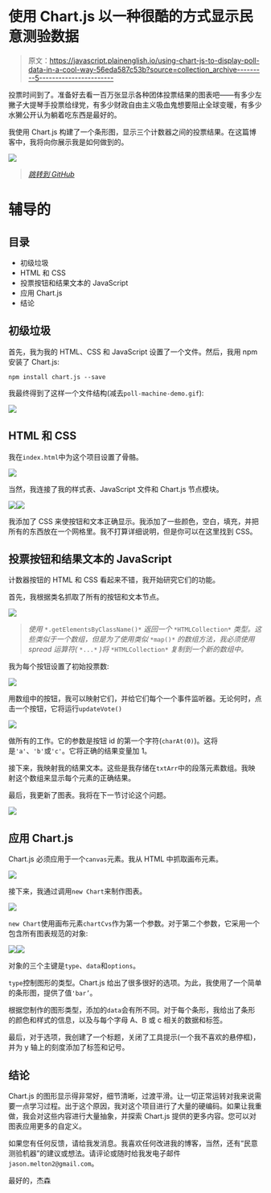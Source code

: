 # 使用 Chart.js 以一种很酷的方式显示民意测验数据

> 原文：<https://javascript.plainenglish.io/using-chart-js-to-display-poll-data-in-a-cool-way-56eda587c53b?source=collection_archive---------5----------------------->

投票时间到了。准备好去看一百万张显示各种团体投票结果的图表吧——有多少左撇子大提琴手投票给绿党，有多少财政自由主义吸血鬼想要阻止全球变暖，有多少水獭公开认为躺着吃东西是最好的。

我使用 Chart.js 构建了一个条形图，显示三个计数器之间的投票结果。在这篇博客中，我将向你展示我是如何做到的。

![](img/0b596504a543ac5ac24eae24734a8d60.png)

> [*跳转到 GitHub*](https://github.com/cooljasonmelton/poll-machine)

# 辅导的

## 目录

*   初级垃圾
*   HTML 和 CSS
*   投票按钮和结果文本的 JavaScript
*   应用 Chart.js
*   结论

## 初级垃圾

首先，我为我的 HTML、CSS 和 JavaScript 设置了一个文件。然后，我用 npm 安装了 Chart.js:

```
npm install chart.js --save
```

我最终得到了这样一个文件结构(减去`poll-machine-demo.gif`):

![](img/77d7e0e11226c85613b572cc1af52a56.png)

## HTML 和 CSS

我在`index.html`中为这个项目设置了骨骼。

![](img/7a65bfbca09187a4e1f03bb6877c9574.png)

当然，我连接了我的样式表、JavaScript 文件和 Chart.js 节点模块。

![](img/4ba8f67c2c9737b92cace41d7aaa69ca.png)![](img/8f37e86750f0fe2d89ff87b8b1a553b6.png)

我添加了 CSS 来使按钮和文本正确显示。我添加了一些颜色，空白，填充，并把所有的东西放在一个网格里。我不打算详细说明，但是你可以在这里找到 CSS。

## 投票按钮和结果文本的 JavaScript

计数器按钮的 HTML 和 CSS 看起来不错，我开始研究它们的功能。

首先，我根据类名抓取了所有的按钮和文本节点。

![](img/d19aae0bfd576cd4e6e93f9ae300c7c1.png)

> *使用* `*.getElementsByClassName()*` *返回一个* `*HTMLCollection*` *类型。这些类似于一个数组，但是为了使用类似* `*map()*` *的数组方法，我必须使用 spread 运算符(* `*...*` *)将* `*HTMLCollection*` *复制到一个新的数组中。*

我为每个按钮设置了初始投票数:

![](img/4c5bf5cf949469218e6217f7e5f7ef91.png)

用数组中的按钮，我可以映射它们，并给它们每个一个事件监听器。无论何时，点击一个按钮，它将运行`updateVote()`

![](img/eb0ddd79551bab9408905907cf521a14.png)

做所有的工作。它的参数是按钮 id 的第一个字符(`charAt(0)`)。这将是`'a'`、`'b'`或`'c'`。它将正确的结果变量加 1。

接下来，我映射我的结果文本。这些是我存储在`txtArr`中的段落元素数组。我映射这个数组来显示每个元素的正确结果。

最后，我更新了图表。我将在下一节讨论这个问题。

![](img/a49c43ec522827259813686735a8d7bb.png)

## 应用 Chart.js

Chart.js 必须应用于一个`canvas`元素。我从 HTML 中抓取画布元素。

![](img/69108a0e43a61e10f606ae889bbd0544.png)

接下来，我通过调用`new Chart`来制作图表。

![](img/0344352b04fc16efdad89590374581fd.png)

`new Chart`使用画布元素`chartCvs`作为第一个参数。对于第二个参数，它采用一个包含所有图表规范的对象:

![](img/a75499d2b5d6bfae2661d2db87b373cc.png)![](img/1a8e09626107ee64a00db6fc695b500f.png)

对象的三个主键是`type`、`data`和`options`。

`type`控制图形的类型。Chart.js 给出了很多很好的选项。为此，我使用了一个简单的条形图，提供了值`'bar’`。

根据您制作的图形类型，添加的`data`会有所不同。对于每个条形，我给出了条形的颜色和样式的信息，以及与每个字母 A、B 或 c 相关的数据和标签。

最后，对于选项，我创建了一个标题，关闭了工具提示(一个我不喜欢的悬停框)，并为 y 轴上的刻度添加了标签和记号。

## 结论

Chart.js 的图形显示得非常好，细节清晰，过渡平滑。让一切正常运转对我来说需要一点学习过程。出于这个原因，我对这个项目进行了大量的硬编码。如果让我重做，我会对这些内容进行大量抽象，并探索 Chart.js 提供的更多内容。您可以对图表应用更多的自定义。

如果您有任何反馈，请给我发消息。我喜欢任何改进我的博客，当然，还有“民意测验机器”的建议或想法。请评论或随时给我发电子邮件`jason.melton2@gmail.com`。

最好的，杰森